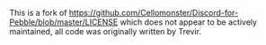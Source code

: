 This is a fork of https://github.com/Cellomonster/Discord-for-Pebble/blob/master/LICENSE which does not appear to be actively maintained, all code was originally written by Trevir.
